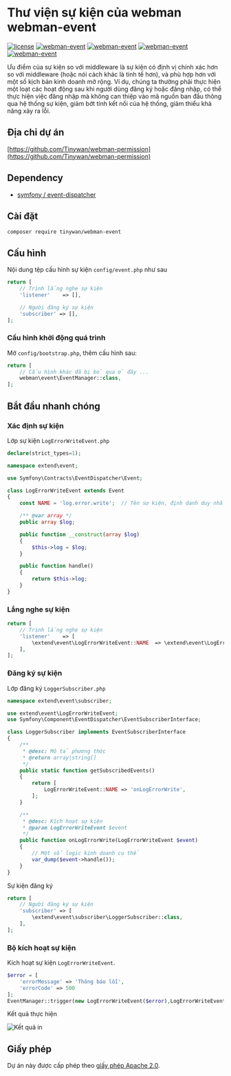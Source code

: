 # Thư viện sự kiện của webman webman-event

[![license](https://img.shields.io/github/license/Tinywan/webman-event)]()
[![webman-event](https://img.shields.io/github/v/release/tinywan/webman-event?include_prereleases)]()
[![webman-event](https://img.shields.io/badge/build-passing-brightgreen.svg)]()
[![webman-event](https://img.shields.io/github/last-commit/tinywan/webman-event/main)]()
[![webman-event](https://img.shields.io/github/v/tag/tinywan/webman-event?color=ff69b4)]()

Ưu điểm của sự kiện so với middleware là sự kiện có định vị chính xác hơn so với middleware (hoặc nói cách khác là tinh tế hơn), và phù hợp hơn với một số kịch bản kinh doanh mở rộng. Ví dụ, chúng ta thường phải thực hiện một loạt các hoạt động sau khi người dùng đăng ký hoặc đăng nhập, có thể thực hiện việc đăng nhập mà không can thiệp vào mã nguồn ban đầu thông qua hệ thống sự kiện, giảm bớt tính kết nối của hệ thống, giảm thiểu khả năng xảy ra lỗi.

## Địa chỉ dự án

[https://github.com/Tinywan/webman-permission](https://github.com/Tinywan/webman-permission)

## Dependency

- [symfony / event-dispatcher](https://github.com/symfony/event-dispatcher)

## Cài đặt

```shell script
composer require tinywan/webman-event
```

## Cấu hình

Nội dung tệp cấu hình sự kiện `config/event.php` như sau

```php
return [
    // Trình lắng nghe sự kiện
    'listener'    => [],

    // Người đăng ký sự kiện
    'subscriber' => [],
];
```
### Cấu hình khởi động quá trình

Mở `config/bootstrap.php`, thêm cấu hình sau:

```php
return [
    // Cấu hình khác đã bị bỏ qua ở đây ...
    webman\event\EventManager::class,
];
```

## Bắt đầu nhanh chóng

### Xác định sự kiện

Lớp sự kiện `LogErrorWriteEvent.php`

```php
declare(strict_types=1);

namespace extend\event;

use Symfony\Contracts\EventDispatcher\Event;

class LogErrorWriteEvent extends Event
{
    const NAME = 'log.error.write';  // Tên sự kiện, định danh duy nhất của sự kiện

    /** @var array */
    public array $log;

    public function __construct(array $log)
    {
        $this->log = $log;
    }

    public function handle()
    {
        return $this->log;
    }
}
```

### Lắng nghe sự kiện

```php
return [
    // Trình lắng nghe sự kiện
    'listener'    => [
        \extend\event\LogErrorWriteEvent::NAME  => \extend\event\LogErrorWriteEvent::class,
    ],
];
```

### Đăng ký sự kiện

Lớp đăng ký `LoggerSubscriber.php`

```php
namespace extend\event\subscriber;

use extend\event\LogErrorWriteEvent;
use Symfony\Component\EventDispatcher\EventSubscriberInterface;

class LoggerSubscriber implements EventSubscriberInterface
{
    /**
     * @desc: Mô tả phương thức
     * @return array|string[]
     */
    public static function getSubscribedEvents()
    {
        return [
            LogErrorWriteEvent::NAME => 'onLogErrorWrite',
        ];
    }

    /**
     * @desc: Kích hoạt sự kiện
     * @param LogErrorWriteEvent $event
     */
    public function onLogErrorWrite(LogErrorWriteEvent $event)
    {
        // Một số logic kinh doanh cụ thể
        var_dump($event->handle());
    }
}
```

Sự kiện đăng ký
```php
return [
    // Người đăng ký sự kiện
    'subscriber' => [
        \extend\event\subscriber\LoggerSubscriber::class,
    ],
];
```

### Bộ kích hoạt sự kiện

Kích hoạt sự kiện `LogErrorWriteEvent`.

```php
$error = [
    'errorMessage' => 'Thông báo lỗi',
    'errorCode' => 500
];
EventManager::trigger(new LogErrorWriteEvent($error),LogErrorWriteEvent::NAME);
```

Kết quả thực hiện

![Kết quả in](./trigger.png)

## Giấy phép

Dự án này được cấp phép theo [giấy phép Apache 2.0](LICENSE).
